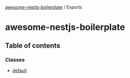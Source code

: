 [awesome-nestjs-boilerplate](README.md) / Exports

# awesome-nestjs-boilerplate

## Table of contents

### Classes

- [default](classes/default.md)
